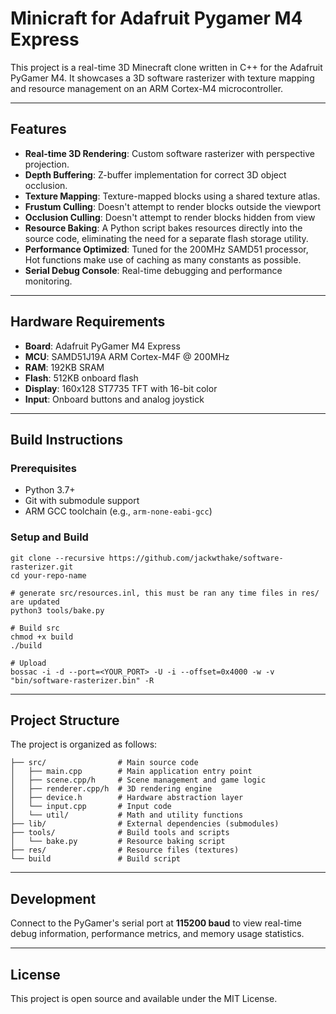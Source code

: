 # Minicraft for Adafruit Pygamer M4 Express

This project is a real-time 3D Minecraft clone written in C++ for the Adafruit PyGamer M4. It showcases a 3D software rasterizer with texture mapping and resource management on an ARM Cortex-M4 microcontroller.

***

## Features

* **Real-time 3D Rendering**: Custom software rasterizer with perspective projection.
* **Depth Buffering**: Z-buffer implementation for correct 3D object occlusion.
* **Texture Mapping**: Texture-mapped blocks using a shared texture atlas.
* **Frustum Culling**: Doesn't attempt to render blocks outside the viewport
* **Occlusion Culling**: Doesn't attempt to render blocks hidden from view
* **Resource Baking**: A Python script bakes resources directly into the source code, eliminating the need for a separate flash storage utility.
* **Performance Optimized**: Tuned for the 200MHz SAMD51 processor, Hot functions make use of caching as many constants as possible.
* **Serial Debug Console**: Real-time debugging and performance monitoring.

***

## Hardware Requirements

* **Board**: Adafruit PyGamer M4 Express
* **MCU**: SAMD51J19A ARM Cortex-M4F @ 200MHz
* **RAM**: 192KB SRAM
* **Flash**: 512KB onboard flash
* **Display**: 160x128 ST7735 TFT with 16-bit color
* **Input**: Onboard buttons and analog joystick

***

## Build Instructions

### Prerequisites

* Python 3.7+
* Git with submodule support
* ARM GCC toolchain (e.g., `arm-none-eabi-gcc`)

### Setup and Build
    git clone --recursive https://github.com/jackwthake/software-rasterizer.git
    cd your-repo-name

    # generate src/resources.inl, this must be ran any time files in res/ are updated
    python3 tools/bake.py

    # Build src
    chmod +x build
    ./build
    
    # Upload
    bossac -i -d --port=<YOUR_PORT> -U -i --offset=0x4000 -w -v "bin/software-rasterizer.bin" -R
***

## Project Structure

The project is organized as follows:
```
├── src/                # Main source code
│   ├── main.cpp        # Main application entry point
│   ├── scene.cpp/h     # Scene management and game logic
│   ├── renderer.cpp/h  # 3D rendering engine
│   ├── device.h        # Hardware abstraction layer
│   └── input.cpp       # Input code
│   └── util/           # Math and utility functions
├── lib/                # External dependencies (submodules)
├── tools/              # Build tools and scripts
│   └── bake.py         # Resource baking script
├── res/                # Resource files (textures)
└── build               # Build script
```

***

## Development

Connect to the PyGamer's serial port at **115200 baud** to view real-time debug information, performance metrics, and memory usage statistics.

***

## License

This project is open source and available under the MIT License.

